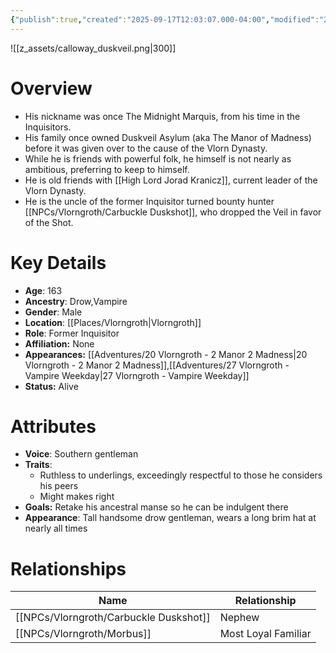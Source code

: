 ```yaml
---
{"publish":true,"created":"2025-09-17T12:03:07.000-04:00","modified":"2025-10-22T09:16:46.391-04:00","published":"2025-10-22T09:16:46.391-04:00","cssclasses":"","Age":"163","Ancestry":["Drow","Vampire"],"Gender":"Male","Location":["[[Vlorngroth]]"],"Role":["Former Inquisitor"],"Affiliation":["None"],"Appearances":["[[20 Vlorngroth - 2 Manor 2 Madness]]","[[27 Vlorngroth - Vampire Weekday]]"],"Status":"Alive","Authors":["Jordan"]}
---
```


![[z_assets/calloway_duskveil.png|300]]

# Overview
- His nickname was once The Midnight Marquis, from his time in the Inquisitors.
- His family once owned Duskveil Asylum (aka The Manor of Madness) before it was given over to the cause of the Vlorn Dynasty.
- While he is friends with powerful folk, he himself is not nearly as ambitious, preferring to keep to himself.
- He is old friends with [[High Lord Jorad Kranicz]], current leader of the Vlorn Dynasty.
- He is the uncle of the former Inquisitor turned bounty hunter [[NPCs/Vlorngroth/Carbuckle Duskshot]], who dropped the Veil in favor of the Shot.

# Key Details
- **Age**: 163
- **Ancestry**: Drow,Vampire
- **Gender**: Male
- **Location**: [[Places/Vlorngroth\|Vlorngroth]]
- **Role**: Former Inquisitor
- **Affiliation:** None
- **Appearances:** [[Adventures/20 Vlorngroth - 2 Manor 2 Madness\|20 Vlorngroth - 2 Manor 2 Madness]],[[Adventures/27 Vlorngroth - Vampire Weekday\|27 Vlorngroth - Vampire Weekday]]
- **Status:** Alive

# Attributes
- **Voice**: Southern gentleman
- **Traits**: 
	- Ruthless to underlings, exceedingly respectful to those he considers his peers
	- Might makes right
- **Goals:** Retake his ancestral manse so he can be indulgent there
- **Appearance**: Tall handsome drow gentleman, wears a long brim hat at nearly all times

# Relationships

| Name                   | Relationship        |
| ---------------------- | ------------------- |
| [[NPCs/Vlorngroth/Carbuckle Duskshot]] | Nephew              |
| [[NPCs/Vlorngroth/Morbus]]             | Most Loyal Familiar |

